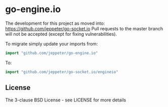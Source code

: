 # go-engine.io

The development for this project as moved into: https://github.com/jeppeter/go-socket.io Pull requests to the master branch will not be accepted (except for fixing vulnerabilities).

To migrate simply update your imports from:

```go
import "github.com/jeppeter/go-engine.io"
```

To:

```go
import "github.com/jeppeter/go-socket.io/engineio"
```

## License

The 3-clause BSD License  - see LICENSE for more details
